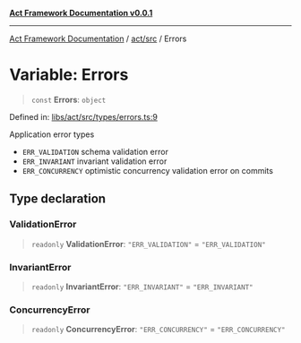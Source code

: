 [**Act Framework Documentation v0.0.1**](README.md)

***

[Act Framework Documentation](README.md) / [act/src](act.src.md) / Errors

# Variable: Errors

> `const` **Errors**: `object`

Defined in: [libs/act/src/types/errors.ts:9](https://github.com/Rotorsoft/act-root/blob/62fab56d51bbe483c1ba64b9cb3720e282a9a947/libs/act/src/types/errors.ts#L9)

Application error types
- `ERR_VALIDATION` schema validation error
- `ERR_INVARIANT` invariant validation error
- `ERR_CONCURRENCY` optimistic concurrency validation error on commits

## Type declaration

### ValidationError

> `readonly` **ValidationError**: `"ERR_VALIDATION"` = `"ERR_VALIDATION"`

### InvariantError

> `readonly` **InvariantError**: `"ERR_INVARIANT"` = `"ERR_INVARIANT"`

### ConcurrencyError

> `readonly` **ConcurrencyError**: `"ERR_CONCURRENCY"` = `"ERR_CONCURRENCY"`
